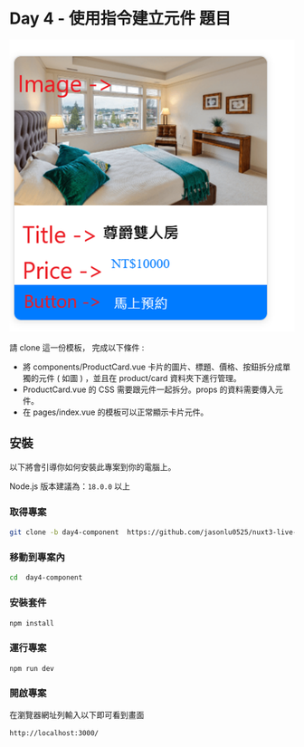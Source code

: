 
# Day 4 - 使用指令建立元件 題目

![題目示意圖](image.png)

請 clone 這一份模板， 完成以下條件 :
- 將 components/ProductCard.vue  卡片的圖片、標題、價格、按鈕拆分成單獨的元件 ( 如圖 ) ，並且在 product/card 資料夾下進行管理。
- ProductCard.vue 的 CSS 需要跟元件一起拆分。props 的資料需要傳入元件。
- 在 pages/index.vue 的模板可以正常顯示卡片元件。


## 安裝

以下將會引導你如何安裝此專案到你的電腦上。

Node.js 版本建議為：`18.0.0` 以上

### 取得專案

```bash
git clone -b day4-component  https://github.com/jasonlu0525/nuxt3-live-question.git day4-component 
```

### 移動到專案內

```bash
cd  day4-component
```

### 安裝套件

```bash
npm install
```

### 運行專案

```bash
npm run dev
```

### 開啟專案

在瀏覽器網址列輸入以下即可看到畫面

```bash
http://localhost:3000/
```